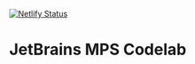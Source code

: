 [![Netlify Status](https://api.netlify.com/api/v1/badges/080f87cc-3403-428a-8170-8c56c97ce7f5/deploy-status)](https://app.netlify.com/sites/mps-codelab/deploys)

# JetBrains MPS Codelab
